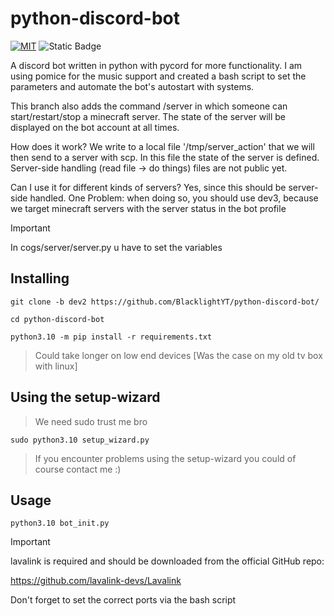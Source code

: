 # python-discord-bot
[![MIT](https://img.shields.io/github/license/BlacklightYT/python-discord-bot?color=a3425d)](https://github.com/BlacklightYT/python-discord-bot/blob/main/LICENSE) ![Static Badge](https://img.shields.io/badge/python-3.10-brightgreen?style=flat&logo=python)

A discord bot written in python with pycord for more functionality.
I am using pomice for the music support and created a bash script 
to set the parameters and automate the bot's autostart with systems.

This branch also adds the command /server in which someone can start/restart/stop 
a minecraft server. The state of the server will be displayed on the bot account
at all times.

How does it work?
We write to a local file '/tmp/server_action' that we will then send to a server
with scp. In this file the state of the server is defined. 
Server-side handling (read file -> do things) files are not public yet.

Can I use it for different kinds of servers?
Yes, since this should be server-side handled. 
One Problem: when doing so, you should use dev3, because we target 
minecraft servers with the server status in the bot profile 

> [!IMPORTANT]
> In cogs/server/server.py u have to set the variables

## Installing
``` 
git clone -b dev2 https://github.com/BlacklightYT/python-discord-bot/
```
```
cd python-discord-bot
```
```
python3.10 -m pip install -r requirements.txt
```
> Could take longer on low end devices
> [Was the case on my old tv box with linux]

## Using the setup-wizard
> We need sudo trust me bro
```
sudo python3.10 setup_wizard.py
```
> If you encounter problems using the setup-wizard you could of course contact me :)

## Usage
```
python3.10 bot_init.py
```

> [!IMPORTANT]
> lavalink is required and should be downloaded from the official GitHub repo:
> 
> https://github.com/lavalink-devs/Lavalink
> 
> Don't forget to set the correct ports via the bash script

